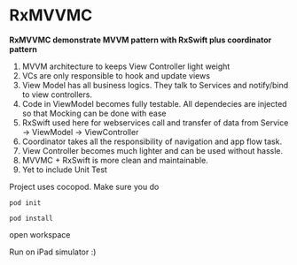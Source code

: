 # RxMVVMC

**RxMVVMC demonstrate MVVM pattern with RxSwift plus coordinator pattern**

1. MVVM architecture to keeps View Controller light weight
2. VCs are only responsible to hook and update views
3. View Model has all business logics. They talk to Services and notify/bind to view controllers. 
4. Code in ViewModel becomes fully testable. All dependecies are injected so that Mocking can be done with ease
3. RxSwift used here for webservices call and transfer of data from Service -> ViewModel -> ViewController
4. Coordinator takes all the responsibility of navigation and app flow task. 
5. View Controller becomes much lighter and can be used without hassle.
6. MVVMC + RxSwift is more clean and maintainable.
5. Yet to include Unit Test

Project uses cocopod. Make sure you do

`pod init`

`pod install`

 open workspace
 
 Run on iPad simulator :)
